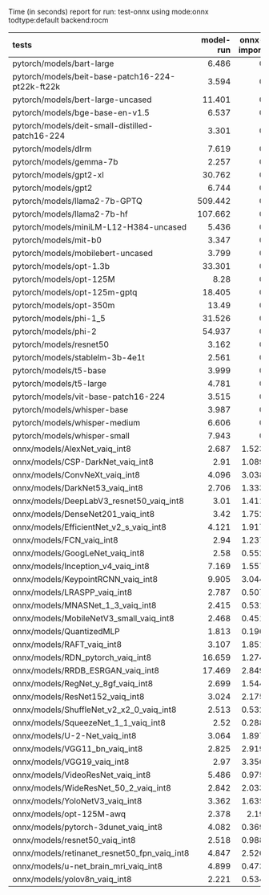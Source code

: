 Time (in seconds) report for run: test-onnx using mode:onnx todtype:default backend:rocm

| tests                                            |   model-run |   onnx-import |   torch-mlir |   iree-compile |   inference |
|:-------------------------------------------------|------------:|--------------:|-------------:|---------------:|------------:|
| pytorch/models/bart-large                        |       6.486 |         0     |            0 |          0     |       0     |
| pytorch/models/beit-base-patch16-224-pt22k-ft22k |       3.594 |         0     |            0 |          0     |       0     |
| pytorch/models/bert-large-uncased                |      11.401 |         0     |            0 |          0     |       0     |
| pytorch/models/bge-base-en-v1.5                  |       6.537 |         0     |            0 |          0     |       0     |
| pytorch/models/deit-small-distilled-patch16-224  |       3.301 |         0     |            0 |          0     |       0     |
| pytorch/models/dlrm                              |       7.619 |         0     |            0 |          0     |       0     |
| pytorch/models/gemma-7b                          |       2.257 |         0     |            0 |          0     |       0     |
| pytorch/models/gpt2-xl                           |      30.762 |         0     |            0 |          0     |       0     |
| pytorch/models/gpt2                              |       6.744 |         0     |            0 |          0     |       0     |
| pytorch/models/llama2-7b-GPTQ                    |     509.442 |         0     |            0 |          0     |       0     |
| pytorch/models/llama2-7b-hf                      |     107.662 |         0     |            0 |          0     |       0     |
| pytorch/models/miniLM-L12-H384-uncased           |       5.436 |         0     |            0 |          0     |       0     |
| pytorch/models/mit-b0                            |       3.347 |         0     |            0 |          0     |       0     |
| pytorch/models/mobilebert-uncased                |       3.799 |         0     |            0 |          0     |       0     |
| pytorch/models/opt-1.3b                          |      33.301 |         0     |            0 |          0     |       0     |
| pytorch/models/opt-125M                          |       8.28  |         0     |            0 |          0     |       0     |
| pytorch/models/opt-125m-gptq                     |      18.405 |         0     |            0 |          0     |       0     |
| pytorch/models/opt-350m                          |      13.49  |         0     |            0 |          0     |       0     |
| pytorch/models/phi-1_5                           |      31.526 |         0     |            0 |          0     |       0     |
| pytorch/models/phi-2                             |      54.937 |         0     |            0 |          0     |       0     |
| pytorch/models/resnet50                          |       3.162 |         0     |            0 |          0     |       0     |
| pytorch/models/stablelm-3b-4e1t                  |       2.561 |         0     |            0 |          0     |       0     |
| pytorch/models/t5-base                           |       3.999 |         0     |            0 |          0     |       0     |
| pytorch/models/t5-large                          |       4.781 |         0     |            0 |          0     |       0     |
| pytorch/models/vit-base-patch16-224              |       3.515 |         0     |            0 |          0     |       0     |
| pytorch/models/whisper-base                      |       3.987 |         0     |            0 |          0     |       0     |
| pytorch/models/whisper-medium                    |       6.606 |         0     |            0 |          0     |       0     |
| pytorch/models/whisper-small                     |       7.943 |         0     |            0 |          0     |       0     |
| onnx/models/AlexNet_vaiq_int8                    |       2.687 |         1.523 |            0 |          3.539 |       0.024 |
| onnx/models/CSP-DarkNet_vaiq_int8                |       2.91  |         1.089 |            0 |         10.312 |       0.028 |
| onnx/models/ConvNeXt_vaiq_int8                   |       4.096 |         3.038 |            0 |         11.896 |       0     |
| onnx/models/DarkNet53_vaiq_int8                  |       2.706 |         1.333 |            0 |          9.442 |       0.03  |
| onnx/models/DeepLabV3_resnet50_vaiq_int8         |       3.01  |         1.411 |            0 |          8.142 |       0     |
| onnx/models/DenseNet201_vaiq_int8                |       3.42  |         1.752 |            0 |         30.83  |       0.028 |
| onnx/models/EfficientNet_v2_s_vaiq_int8          |       4.121 |         1.917 |            0 |         22.575 |       0.026 |
| onnx/models/FCN_vaiq_int8                        |       2.94  |         1.237 |            0 |          8.205 |       0.027 |
| onnx/models/GoogLeNet_vaiq_int8                  |       2.58  |         0.552 |            0 |         11.893 |       0.026 |
| onnx/models/Inception_v4_vaiq_int8               |       7.169 |         1.557 |            0 |         17.276 |       0.025 |
| onnx/models/KeypointRCNN_vaiq_int8               |       9.905 |         3.044 |            0 |          1.046 |       0     |
| onnx/models/LRASPP_vaiq_int8                     |       2.787 |         0.507 |            0 |         11.111 |       0     |
| onnx/models/MNASNet_1_3_vaiq_int8                |       2.415 |         0.531 |            0 |          9.002 |       0.024 |
| onnx/models/MobileNetV3_small_vaiq_int8          |       2.468 |         0.451 |            0 |         10.898 |       0.027 |
| onnx/models/QuantizedMLP                         |       1.813 |         0.196 |            0 |          0.603 |       0.027 |
| onnx/models/RAFT_vaiq_int8                       |       3.107 |         1.851 |            0 |          7.04  |       0     |
| onnx/models/RDN_pytorch_vaiq_int8                |      16.659 |         1.274 |            0 |         13.738 |       0.026 |
| onnx/models/RRDB_ESRGAN_vaiq_int8                |      17.469 |         2.849 |            0 |         34.826 |       0.029 |
| onnx/models/RegNet_y_8gf_vaiq_int8               |       2.699 |         1.544 |            0 |         11.413 |       0.026 |
| onnx/models/ResNet152_vaiq_int8                  |       3.024 |         2.175 |            0 |         15.402 |       0.025 |
| onnx/models/ShuffleNet_v2_x2_0_vaiq_int8         |       2.513 |         0.532 |            0 |          6.215 |       0.025 |
| onnx/models/SqueezeNet_1_1_vaiq_int8             |       2.52  |         0.288 |            0 |          4.757 |       0.027 |
| onnx/models/U-2-Net_vaiq_int8                    |       3.064 |         1.897 |            0 |         17.883 |       0     |
| onnx/models/VGG11_bn_vaiq_int8                   |       2.825 |         2.919 |            0 |          5.173 |       0.027 |
| onnx/models/VGG19_vaiq_int8                      |       2.97  |         3.356 |            0 |          5.913 |       0.024 |
| onnx/models/VideoResNet_vaiq_int8                |       5.486 |         0.975 |            0 |          4.508 |       0.028 |
| onnx/models/WideResNet_50_2_vaiq_int8            |       2.842 |         2.033 |            0 |          8.82  |       0.027 |
| onnx/models/YoloNetV3_vaiq_int8                  |       3.362 |         1.635 |            0 |          8.253 |       0.025 |
| onnx/models/opt-125M-awq                         |       2.378 |         2.19  |            0 |          6.147 |       0     |
| onnx/models/pytorch-3dunet_vaiq_int8             |       4.082 |         0.369 |            0 |          4.508 |       0.025 |
| onnx/models/resnet50_vaiq_int8                   |       2.518 |         0.988 |            0 |          7.647 |       0.025 |
| onnx/models/retinanet_resnet50_fpn_vaiq_int8     |       4.847 |         2.526 |            0 |          0.998 |       0     |
| onnx/models/u-net_brain_mri_vaiq_int8            |       4.899 |         0.473 |            0 |          4.373 |       0.024 |
| onnx/models/yolov8n_vaiq_int8                    |       2.221 |         0.534 |            0 |         11.732 |       0.027 |
